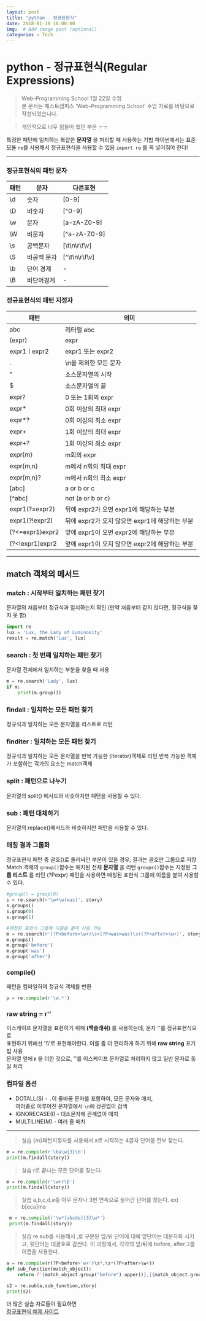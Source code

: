```yaml
---
layout: post
title: "python - 정규표현식"
date: 2018-01-18 16:00:00
img:  # Add image post (optional)
categories : Tech
---
```

# python - 정규표현식(Regular Expressions)
>Web-Programming School 1월 22일 수업 <br>
>본 문서는 패스트캠퍼스 'Web-Programming School' 수업 자료를 바탕으로 작성되었습니다.

>개인적으로 너무 힘들어 했던 부분 ㅜㅜ

특정한 패턴에 일치하는 복잡한 **문자열** 을 처리할 때 사용하는 기법
파이썬에서는 표준 모듈 `re`를 사용해서 정규표현식을 사용할 수 있음
`import re` 를 꼭 넣어줘야 한다!

------
### 정규표현식의 패턴 문자

|패턴 | 문자| 다른표현|
|--- |----| ---|
| \d  | 숫자| [0-9]|
| \D  | 비숫자|[^0-9]
|\w | 문자| [a-zA-Z0-9]|
|\W | 비문자|[^a-zA-Z0-9]|
|\s| 공백문자|[\t\n\r\f\v]|
|\S| 비공백 문자|[^\t\n\r\f\v]|
|\b| 단어 경계|-|
|\B| 비단어경계 |-|

### 정규표현식의 패턴 지정자

|패턴 | 의미|
|-----|----|
|abc	|리터럴 abc|
|(expr)	|expr|
|expr1ㅣexpr2|	expr1 또는 expr2|
|.	|\n을 제외한 모든 문자|
|^	|소스문자열의 시작|
|$	|소스문자열의 끝|
|expr?|	0 또는 1회의 expr|
|expr*|	0회 이상의 최대 expr|
|expr*?|	0회 이상의 최소 expr|
|expr+	|1회 이상의 최대 expr|
|expr+?|	1회 이상의 최소 expr|
|expr{m}	|m회의 expr|
|expr{m,n}|	m에서 n회의 최대 expr|
|expr{m,n}?|	m에서 n회의 최소 expr|
|[abc]	|a or b or c|
|[^abc]	|not (a or b or c)|
|expr1(?=expr2)|	뒤에 expr2가 오면 expr1에 해당하는 부분|
|expr1(?!expr2)|	뒤에 expr2가 오지 않으면 expr1에 해당하는 부분|
|(?<=expr1)expr2	|앞에 expr1이 오면 expr2에 해당하는 부분|
|(?<!expr1)expr2	|앞에 expr1이 오지 않으면 expr2에 해당하는 부분|

--------------------------

## match 객체의 메서드
### match : 시작부터 일치하는 패턴 찾기
문자열의 처음부터 정규식과 일치하는지 확인
(만약 처음부터 같지 않다면, 정규식을 찾지 못 함)
```py
import re
lux = 'Lux, the Lady of Luminosity'
result = re.match('Lux', lux)
```

### search : 첫 번째 일치하는 패턴 찾기
문자열 전체에서 일치하는 부분을 찾을 때 사용
```py
m = re.search('Lady', lux)
if m:
    print(m.group())
```
### findall : 일치하는 모든 패턴 찾기
정규식과 일치하는 모든 문자열을 리스트로 리턴

### finditer : 일치하는 모든 패턴 찾기
정규식과 일치하는 모든 문자열을 반복 가능한 (iterator)객체로 리턴
반복 가능한 객체가 포함하는 각가의 요소는 match객체  

### split : 패턴으로 나누기
문자열의 split() 메서드와 비슷하지만 패턴을 사용할 수 있다.

### sub : 패턴 대체하기
문자열의 replace()메서드와 비슷하지만 패턴을 사용할 수 있다.

### 매칭 결과 그룹화
정규표현식 패턴 중 괄호()로 둘러싸인 부분이 있을 경우, 결과는 괄호만 그룹으로 저장
Match 객체의 `group()`함수는 매치된 전체 **문자열** 을 리턴
`groups()`함수는 지정된 **그룹 리스트** 를 리턴
(?P<name>expr) 패턴을 사용하면 매칭된 표현식 그룹에 이름을 붙여 사용할 수 있다.
```py
#group() = group(0)
s = re.search(r'\w+\w(was)', story)
s.groups()
s.group(0)
s.group(1)

#매칭된 표현식 그룹에 이름을 붙여 사용 가능
m = re.search(r'(?P<before>\w+)\s+(?P<was>was)\s+(?P<after>\w+)', story)
m.groups()
m.group('before')
m.group('was')
m.group('after')
```
### compile()
패턴을 컴파일하여 정규식 객체를 반환
```py
p = re.compile(r'\w.*')
```

### raw string = r''
이스케이프 문자열을 표현하기 위해 **\(백슬래쉬)** 를 사용하는데, 문자 '\'를 정규표현식으로  <br>
표현하기 위해선 '\\\\'로 표현해야한다. 이를 좀 더 편리하게 하기 위해 **raw string** 표기법 사용<br>
문자열 앞에 **r** 을 더한 것으로, '\'를 이스케이프 문자열로 처리하지 않고 일반 문자로 동일 처리

### 컴파일 옵션
- DOTALL(S) - `.`이 줄바꿈 문자를 포함하여, 모든 문자와 매치,
            <br>여러줄로 이루어진 문자열에서 `\n`에 상관없이 검색
- IGNORECASE(I) - 대소문자에 관계없이 매치
- MULTILINE(M) - 여러 줄 매치

----------------
> 실습
{m}패턴지정자를 사용해서 a로 시작하는 4글자 단어를 전부 찾는다.

```py
m = re.compile(r'\ba\w{3}\b')
print(m.findall(story))
```

> 실습
r로 끝나는 모든 단어를 찾는다.

```py
m = re.compile(r'\w+r\b')
print(m.findall(story))
```

>실습
a,b,c,d,e중 아무 문자나 3번 연속으로 들어간 단어를 찾는다.
ex) b[eca]me

```py
 m = re.compile(r'\w*[abcde]{3}\w*')
 print(m.findall(story))
```

>실습
re.sub를 사용해서 ,로 구분된 앞/뒤 단어에 대해 앞단어는 대문자화 시키고, 뒷단어는 대괄호로 감싼다. 이 과정에서, 각각의 앞/뒤에 before, after그룹 이름을 사용한다.

```py
a = re.compile(r(?P<before>'w+')\s*,\s*(?P<after>\w+))
def sub_function(match_object):
    return f'{match_object.group("before").upper()},[{match_object.group("after")}]'

s2 = re.sub(a,sub_function,story)
print(s2)
```

더 많은 실습 자료들이 필요하면 <br>
[정규표현식 예제 사이트](https://regexone.com/)
